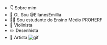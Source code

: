 - 👇 Sobre mim
- 👋 Oi, Sou @EllanesEmillia
- 👩‍🎓 Sou estudante do Ensino Médio PROHERF
- 🎻 Violinista
- ✏️ Desenhista
- 🎨 Artista
![gif](https://tenor.com/nhfsaKsmQvo.gif)
<!---
EllanesEmillia/EllanesEmillia is a ✨ special ✨ repository because its `README.md` (this file) appears on your GitHub profile.
You can click the Preview link to take a look at your changes.
--->
